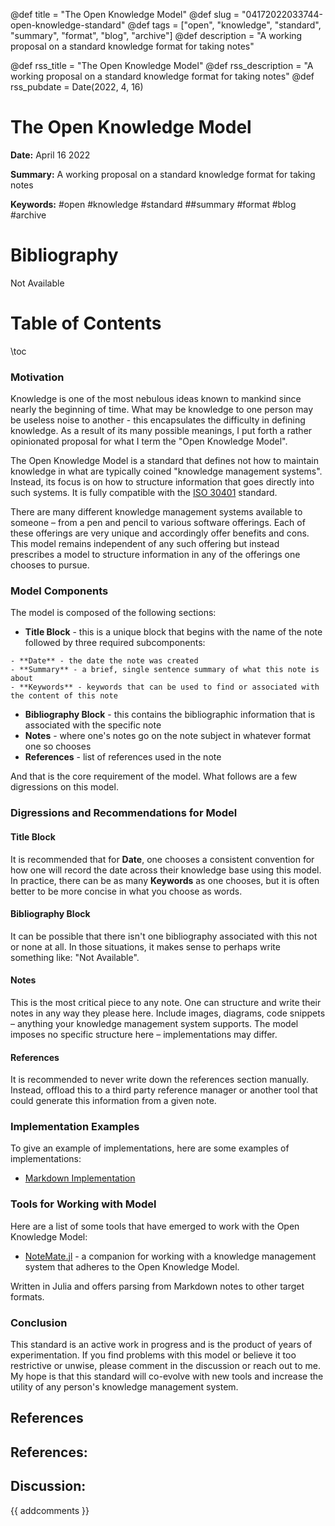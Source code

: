 @def title = "The Open Knowledge Model"
@def slug = "04172022033744-open-knowledge-standard"
@def tags = ["open", "knowledge", "standard", "summary", "format", "blog", "archive"]
@def description = "A working proposal on a standard knowledge format for taking notes"

@def rss_title = "The Open Knowledge Model"
@def rss_description = "A working proposal on a standard knowledge format for taking notes"
@def rss_pubdate = Date(2022, 4, 16)


The Open Knowledge Model
=========

**Date:** April 16 2022

**Summary:** A working proposal on a standard knowledge format for taking notes

**Keywords:** #open #knowledge #standard ##summary #format #blog #archive

Bibliography
==========

Not Available

Table of Contents
=========

\toc

### Motivation

Knowledge is one of the most nebulous ideas known to mankind since nearly the beginning of time. What may be knowledge to one person may be useless noise to another - this encapsulates the difficulty in defining knowledge. As a result of its many possible meanings, I put forth a rather opinionated proposal for what I term the "Open Knowledge Model".

The Open Knowledge Model is a standard that defines not how to maintain knowledge in what are typically coined "knowledge management systems". Instead, its focus is on how to structure information that goes directly into such systems. It is fully compatible with the [ISO 30401](/https://www.iso.org/standard/68683.html) standard.

There are many different knowledge management systems available to someone – from a pen and pencil to various software offerings. Each of these offerings are very unique and accordingly offer benefits and cons. This model remains independent of any such offering but instead prescribes a model to structure information in any of the offerings one chooses to pursue.

### Model Components

The model is composed of the following sections:

  * **Title Block** - this is a unique block that begins with the name of the note followed by three required subcomponents:

```
- **Date** - the date the note was created
- **Summary** - a brief, single sentence summary of what this note is about
- **Keywords** - keywords that can be used to find or associated with the content of this note
```

  * **Bibliography Block** - this contains the bibliographic information that is associated with the specific note
  * **Notes** - where one's notes go on the note subject in whatever format one so chooses
  * **References** - list of references used in the note

And that is the core requirement of the model.  What follows are a few digressions on this model. 

### Digressions and Recommendations for Model

#### Title Block

It is recommended that for **Date**, one chooses a consistent convention for how one will record the date across their knowledge base using this model.  In practice, there can be as many **Keywords** as one chooses, but it is often better to be more concise in what you choose as words.

#### Bibliography Block

It can be possible that there isn't one bibliography associated with this not or none at all.  In those situations, it makes sense to perhaps write something like: "Not Available".

#### Notes

This is the most critical piece to any note.  One can structure and write their notes in any way they please here.  Include images, diagrams, code snippets – anything your knowledge management system supports. The model imposes no specific structure here – implementations may differ.

#### References

It is recommended to never write down the references section manually. Instead, offload this to a third party reference manager or another tool that could generate this information from a given note. 

### Implementation Examples

To give an example of implementations, here are some examples of implementations:

  * [Markdown Implementation](/08032021134232-notes-template.md)

### Tools for Working with Model

Here are a list of some tools that have emerged to work with the Open Knowledge Model: 

  * [NoteMate.jl](/https://github.com/TheCedarPrince/NoteMate) - a companion for working with a knowledge management system that adheres to the Open Knowledge Model.

Written in Julia and offers parsing from Markdown notes to other target formats.

### Conclusion

This standard is an active work in progress and is the product of years of experimentation.  If you find problems with this model or believe it too restrictive or unwise, please comment in the discussion or reach out to me. My hope is that this standard will co-evolve with new tools and increase the utility of any person's knowledge management system.

## References

## References:
## Discussion: 

{{ addcomments }}
